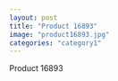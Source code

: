 ```yaml
---
layout: post
title: "Product 16893"
image: "product16893.jpg"
categories: "category1"
---
```

Product 16893
